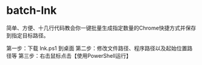 # batch-lnk

简单、方便、十几行代码教会你一键批量生成指定数量的Chrome快捷方式并保存到指定目标路径。

第一步：下载 lnk.ps1 到桌面
第二步：修改文件路径、程序路径以及起始位置路径等
第三步：右击鼠标点击【使用PowerShell运行】
